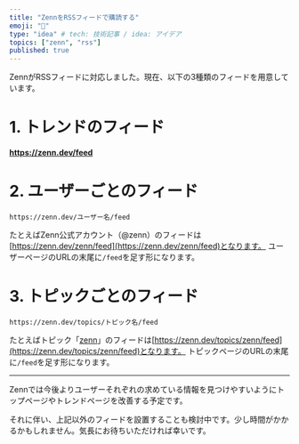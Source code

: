 ```yaml
---
title: "ZennをRSSフィードで購読する"
emoji: "🦔"
type: "idea" # tech: 技術記事 / idea: アイデア
topics: ["zenn", "rss"]
published: true
---
```


ZennがRSSフィードに対応しました。現在、以下の3種類のフィードを用意しています。

# 1. トレンドのフィード
**https://zenn.dev/feed**

# 2. ユーザーごとのフィード
```
https://zenn.dev/ユーザー名/feed
```

たとえばZenn公式アカウント（@zenn）のフィードは[https://zenn.dev/zenn/feed](https://zenn.dev/zenn/feed)となります。
ユーザーページのURLの末尾に`/feed`を足す形になります。

# 3. トピックごとのフィード
```
https://zenn.dev/topics/トピック名/feed
```

たとえばトピック「[zenn](https://zenn.dev/topics/zenn)」のフィードは[https://zenn.dev/topics/zenn/feed](https://zenn.dev/topics/zenn/feed)となります。
トピックページのURLの末尾に`/feed`を足す形になります。

---

Zennでは今後よりユーザーそれぞれの求めている情報を見つけやすいようにトップページやトレンドページを改善する予定です。

それに伴い、上記以外のフィードを設置することも検討中です。少し時間がかかるかもしれません。気長にお待ちいただければ幸いです。